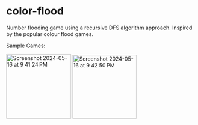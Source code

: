 # color-flood
Number flooding game using a recursive DFS algorithm approach. Inspired by the popular colour flood games.

Sample Games:

<img width="172" alt="Screenshot 2024-05-16 at 9 41 24 PM" src="https://github.com/JosephS1618/color-flood/assets/46387707/cac1b7f8-5e1a-4c91-9e88-c4064a19163f">
<img width="170" alt="Screenshot 2024-05-16 at 9 42 50 PM" src="https://github.com/JosephS1618/color-flood/assets/46387707/64794c38-fb90-42de-8356-0da070294a51">
